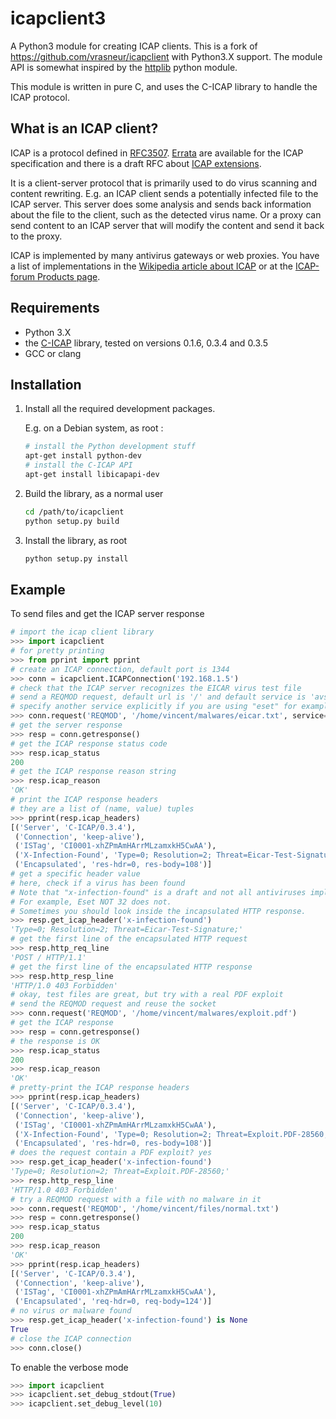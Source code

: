 icapclient3
===

A Python3 module for creating ICAP clients. This is a fork of https://github.com/vrasneur/icapclient with Python3.X support.
The module API is somewhat inspired by the [httplib](https://docs.python.org/2/library/httplib.html) python module.

This module is written in pure C, and uses the C-ICAP library to
handle the ICAP protocol.

What is an ICAP client?
---

ICAP is a protocol defined in [RFC3507](http://tools.ietf.org/html/rfc3507). [Errata](http://www.measurement-factory.com/std/icap/) are available for the ICAP specification and there is a draft RFC about [ICAP extensions](https://tools.ietf.org/html/draft-stecher-icap-subid-00).

It is a client-server protocol that is primarily used to do virus scanning and content rewriting. E.g. an ICAP client sends a potentially infected file to the ICAP server. This server does some analysis and sends back information about the file to the client, such as the detected virus name. Or a proxy can send content to an ICAP server that will modify the content and send it back to the proxy.

ICAP is implemented by many antivirus gateways or web proxies. You have a list of implementations in the [Wikipedia article about ICAP](http://en.wikipedia.org/wiki/Internet_Content_Adaptation_Protocol) or at the [ICAP-forum Products page](http://www.icap-forum.org/icap?do=products).

Requirements
---

* Python 3.X
* the [C-ICAP](http://c-icap.sourceforge.net) library, tested on
  versions 0.1.6, 0.3.4 and 0.3.5
* GCC or clang

Installation
---

1. Install all the required development packages.

   E.g. on a Debian system, as root :

   ```bash
   # install the Python development stuff
   apt-get install python-dev
   # install the C-ICAP API
   apt-get install libicapapi-dev
   ```

2. Build the library, as a normal user

   ```bash
   cd /path/to/icapclient
   python setup.py build
   ```

3. Install the library, as root

   ```bash
   python setup.py install
   ```

Example
---

To send files and get the ICAP server response

```python
# import the icap client library
>>> import icapclient
# for pretty printing
>>> from pprint import pprint
# create an ICAP connection, default port is 1344
>>> conn = icapclient.ICAPConnection('192.168.1.5')
# check that the ICAP server recognizes the EICAR virus test file
# send a REQMOD request, default url is '/' and default service is 'avscan'
# specify another service explicitly if you are using "eset" for example
>>> conn.request('REQMOD', '/home/vincent/malwares/eicar.txt', service="avscan")
# get the server response
>>> resp = conn.getresponse()
# get the ICAP response status code
>>> resp.icap_status
200
# get the ICAP response reason string
>>> resp.icap_reason
'OK'
# print the ICAP response headers
# they are a list of (name, value) tuples
>>> pprint(resp.icap_headers)
[('Server', 'C-ICAP/0.3.4'),
 ('Connection', 'keep-alive'),
 ('ISTag', 'CI0001-xhZPmAmHArrMLzamxkH5CwAA'),
 ('X-Infection-Found', 'Type=0; Resolution=2; Threat=Eicar-Test-Signature;'),
 ('Encapsulated', 'res-hdr=0, res-body=108')]
# get a specific header value
# here, check if a virus has been found
# Note that "x-infection-found" is a draft and not all antiviruses implement it.
# For example, Eset NOT 32 does not.
# Sometimes you should look inside the incapsulated HTTP response.
>>> resp.get_icap_header('x-infection-found')
'Type=0; Resolution=2; Threat=Eicar-Test-Signature;'
# get the first line of the encapsulated HTTP request
>>> resp.http_req_line
'POST / HTTP/1.1'
# get the first line of the encapsulated HTTP response
>>> resp.http_resp_line
'HTTP/1.0 403 Forbidden'
# okay, test files are great, but try with a real PDF exploit
# send the REQMOD request and reuse the socket
>>> conn.request('REQMOD', '/home/vincent/malwares/exploit.pdf')
# get the ICAP response
>>> resp = conn.getresponse()
# the response is OK
>>> resp.icap_status
200
>>> resp.icap_reason
'OK'
# pretty-print the ICAP response headers
>>> pprint(resp.icap_headers)
[('Server', 'C-ICAP/0.3.4'),
 ('Connection', 'keep-alive'),
 ('ISTag', 'CI0001-xhZPmAmHArrMLzamxkH5CwAA'),
 ('X-Infection-Found', 'Type=0; Resolution=2; Threat=Exploit.PDF-28560;'),
 ('Encapsulated', 'res-hdr=0, res-body=108')]
# does the request contain a PDF exploit? yes
>>> resp.get_icap_header('x-infection-found')
'Type=0; Resolution=2; Threat=Exploit.PDF-28560;'
>>> resp.http_resp_line
'HTTP/1.0 403 Forbidden'
# try a REQMOD request with a file with no malware in it
>>> conn.request('REQMOD', '/home/vincent/files/normal.txt')
>>> resp = conn.getresponse()
>>> resp.icap_status
200
>>> resp.icap_reason
'OK'
>>> pprint(resp.icap_headers)
[('Server', 'C-ICAP/0.3.4'),
 ('Connection', 'keep-alive'),
 ('ISTag', 'CI0001-xhZPmAmHArrMLzamxkH5CwAA'),
 ('Encapsulated', 'req-hdr=0, req-body=124')]
# no virus or malware found
>>> resp.get_icap_header('x-infection-found') is None
True
# close the ICAP connection
>>> conn.close()
```

To enable the verbose mode

```python
>>> import icapclient
>>> icapclient.set_debug_stdout(True)
>>> icapclient.set_debug_level(10)
```

